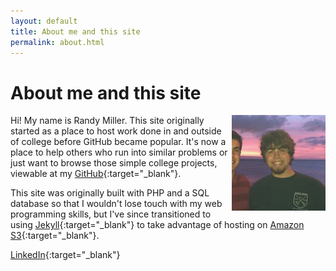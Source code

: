 ```yaml
---
layout: default
title: About me and this site
permalink: about.html
---
```

# About me and this site

<img src="/assets/images/prof_pic150.jpg" id="profile-picture" width="150" align="right">

Hi! My name is Randy Miller. This site originally started as a place to host work done in and outside of college before GitHub became popular.  It's now a place to help others who run into similar problems or just want to browse those simple college projects, viewable at my [GitHub](http://github.com/iliketoprogram14){:target="_blank"}.

This site was originally built with PHP and a SQL database so that I wouldn't lose touch with my web programming skills, but I've since transitioned to using [Jekyll](https://jekyllrb.com){:target="_blank"} to take advantage of hosting on [Amazon S3](https://aws.amazon.com/s3/){:target="_blank"}. 

[LinkedIn](http://linkedin.com/in/rmiller14){:target="_blank"}